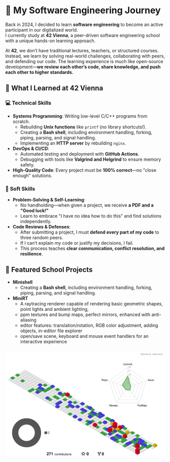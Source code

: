 <!--
1. <div align="center">
2. <img src="https://user-images.githubusercontent.com/11324886/211690037-8a55c43f-449d-47a7-872d-09136549e361.jpeg"/>
3. </div>
-->

<!-- <h2 align="center">Hi 👋! My name is Benjamin</h2> -->
<!--
<div align="center">
<img src="https://github.com/benszilas/benszilas/blob/output/github-contribution-grid-snake.gif"/>
</div>
-->

###

# 🚀 My Software Engineering Journey  

Back in 2024, I decided to learn **software engineering** to become an active participant in our digitalized world.  
I currently study at **42 Vienna**, a peer-driven software engineering school with a unique hands-on learning approach.  

At **42**, we don’t have traditional lectures, teachers, or structured courses. Instead, we learn by solving real-world challenges, collaborating with peers, and defending our code. The learning experience is much like open-source development—**we review each other’s code, share knowledge, and push each other to higher standards.**  

## 🔹 What I Learned at 42 Vienna  
### 💻 **Technical Skills**  
- **Systems Programming**: Writing low-level C/C++ programs from scratch.  
  - Rebuilding **Unix functions** like `printf` (no library shortcuts!).  
  - Creating a **Bash shell**, including environment handling, forking, piping, parsing, and signal handling.  
  - Implementing an **HTTP server** by rebuilding `nginx`.  
- **DevOps & CI/CD**:  
  - Automated testing and deployment with **GitHub Actions**.  
  - Debugging with tools like **Valgrind and Helgrind** to ensure memory safety.  
- **High-Quality Code**: Every project must be **100% correct**—no "close enough" solutions.  

### 🧠 **Soft Skills**  
- **Problem-Solving & Self-Learning**:  
  - No handholding—when given a project, we receive **a PDF and a "Good luck!"**  
  - Learn to embrace "I have no idea how to do this" and find solutions independently.  
- **Code Reviews & Defenses**:  
  - After submitting a project, I must **defend every part of my code** to three random peers.  
  - If I can’t explain my code or justify my decisions, I fail.  
  - This process teaches **clear communication, conflict resolution, and resilience**.  

## 📂 Featured School Projects  

- **Minishell**
  - Creating a **Bash shell**, including environment handling, forking, piping, parsing, and signal handling.  
- **MiniRT**
  - A raytracing renderer capable of rendering basic geometric shapes, point lights and ambient lighting,
  - ppm textures and bump maps, perfect mirrors, enhanced with anti-aliasing
  - editor features: translation/rotation, RGB color adjustment, adding objects, in-editor file explorer
  - open/save scene, keyboard and mouse event handlers for an interactive experience
    
###

<div align="center">
<img src="./profile-3d-contrib/profile-gitblock.svg"/>
</div>

###

<!--
###

<div align="center">
  <img src="https://github-readme-stats.vercel.app/api?hide_title=false&hide_rank=false&show_icons=true&include_all_commits=false&count_private=true&disable_animations=false&theme=react&locale=en&hide_border=true&username=benszilas" height="150" alt="stats graph"  />
  <img src="https://github-readme-stats.vercel.app/api/top-langs?locale=en&hide_title=false&layout=compact&card_width=320&langs_count=8&theme=react&hide_border=true&username=benszilas" height="150" alt="languages graph"  />
</div>
-->
